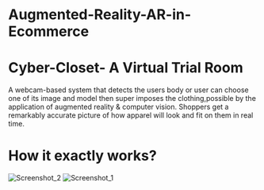
# Augmented-Reality-AR-in-Ecommerce

# Cyber-Closet- A Virtual Trial Room
A webcam-based system that detects the users body or user can choose one of its image and model then super imposes the clothing,possible by the application of augmented reality &amp; computer vision. Shoppers get a remarkably accurate picture of how apparel will look and fit on them in real time.

# How it exactly works? 

![Screenshot_2](https://github.com/user-attachments/assets/7a849b8b-992f-4830-abb6-26119a167ca5)
![Screenshot_1](https://github.com/user-attachments/assets/cfbb55ef-6ecb-4747-be04-ec96e639ef1b)
